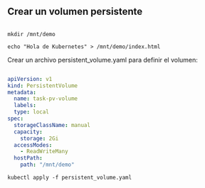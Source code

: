 

## Crear un volumen persistente

```console

mkdir /mnt/demo

echo "Hola de Kubernetes" > /mnt/demo/index.html
```

Crear un archivo persistent_volume.yaml para definir el volumen:
```yaml

apiVersion: v1    
kind: PersistentVolume
metadata:   
  name: task-pv-volume  
  labels:   
  type: local 
spec:
  storageClassName: manual
  capacity:   
    storage: 2Gi    
  accessModes:
    - ReadWriteMany     
  hostPath: 
    path: "/mnt/demo"

```


```console
kubectl apply -f persistent_volume.yaml
```
